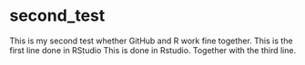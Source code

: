 # second_test
This is my second test whether GitHub and R work fine together.
This is the first line done in RStudio
This is done in Rstudio.
Together with the third line.